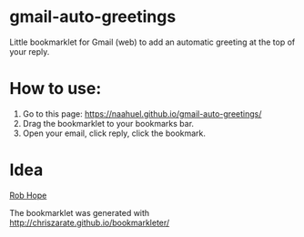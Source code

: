 # gmail-auto-greetings
Little bookmarklet for Gmail (web) to add an automatic greeting at the top of your reply.

# How to use:
1. Go to this page: https://naahuel.github.io/gmail-auto-greetings/
2. Drag the bookmarklet to your bookmarks bar.
3. Open your email, click reply, click the bookmark.

# Idea
[Rob Hope](https://twitter.com/robhope/status/1042355945609854978)

The bookmarklet was generated with http://chriszarate.github.io/bookmarkleter/
